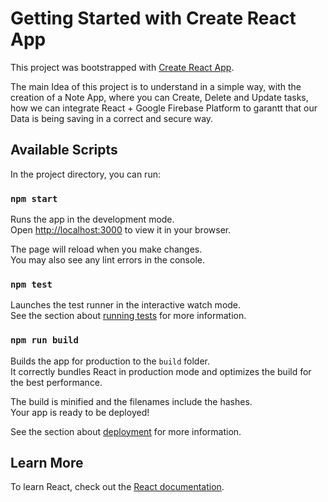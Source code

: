 # Getting Started with Create React App

This project was bootstrapped with [Create React App](https://github.com/facebook/create-react-app).

The main Idea of this project is to understand in a simple way, with the creation of a Note App, where you can Create, Delete and Update tasks, how we can integrate React + Google Firebase Platform to garantt that our Data is being saving in a correct and secure way.

## Available Scripts

In the project directory, you can run:

### `npm start`

Runs the app in the development mode.\
Open [http://localhost:3000](http://localhost:3000) to view it in your browser.

The page will reload when you make changes.\
You may also see any lint errors in the console.

### `npm test`

Launches the test runner in the interactive watch mode.\
See the section about [running tests](https://facebook.github.io/create-react-app/docs/running-tests) for more information.

### `npm run build`

Builds the app for production to the `build` folder.\
It correctly bundles React in production mode and optimizes the build for the best performance.

The build is minified and the filenames include the hashes.\
Your app is ready to be deployed!

See the section about [deployment](https://facebook.github.io/create-react-app/docs/deployment) for more information.

## Learn More
To learn React, check out the [React documentation](https://reactjs.org/).